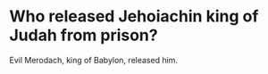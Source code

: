 # Who released Jehoiachin king of Judah from prison?

Evil Merodach, king of Babylon, released him.
